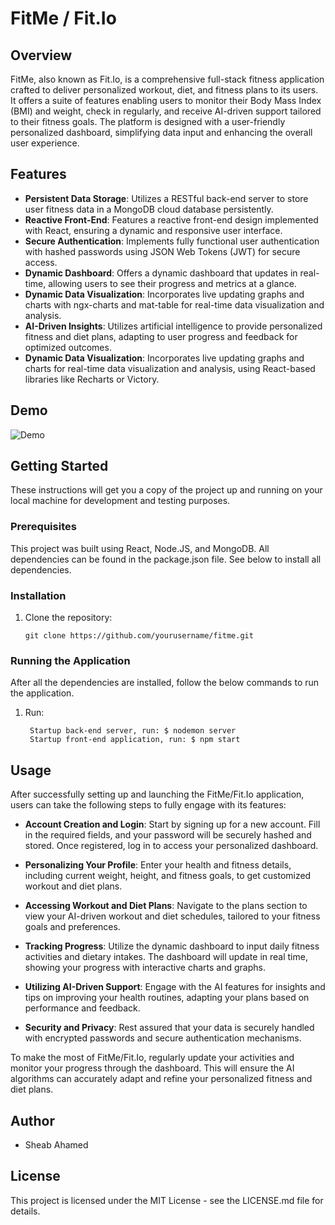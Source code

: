 # FitMe / Fit.Io

## Overview
FitMe, also known as Fit.Io, is a comprehensive full-stack fitness application crafted to deliver personalized workout, diet, and fitness plans to its users. It offers a suite of features enabling users to monitor their Body Mass Index (BMI) and weight, check in regularly, and receive AI-driven support tailored to their fitness goals. The platform is designed with a user-friendly personalized dashboard, simplifying data input and enhancing the overall user experience.

## Features
- **Persistent Data Storage**: Utilizes a RESTful back-end server to store user fitness data in a MongoDB cloud database persistently.
- **Reactive Front-End**: Features a reactive front-end design implemented with React, ensuring a dynamic and responsive user interface.
- **Secure Authentication**: Implements fully functional user authentication with hashed passwords using JSON Web Tokens (JWT) for secure access.
- **Dynamic Dashboard**: Offers a dynamic dashboard that updates in real-time, allowing users to see their progress and metrics at a glance.
- **Dynamic Data Visualization**: Incorporates live updating graphs and charts with ngx-charts and mat-table for real-time data visualization and analysis.
- **AI-Driven Insights**: Utilizes artificial intelligence to provide personalized fitness and diet plans, adapting to user progress and feedback for optimized outcomes.
- **Dynamic Data Visualization**: Incorporates live updating graphs and charts for real-time data visualization and analysis, using React-based libraries like Recharts or Victory.

## Demo

![Demo](demo/login.gif)


## Getting Started
These instructions will get you a copy of the project up and running on your local machine for development and testing purposes.
### Prerequisites
This project was built using React, Node.JS, and MongoDB. All dependencies can be found in the package.json file. See below to install all dependencies.

### Installation
1. Clone the repository:
   ```shell
   git clone https://github.com/yourusername/fitme.git
### Running the Application
After all the dependencies are installed, follow the below commands to run the application.
1. Run:
   ```shell
    Startup back-end server, run: $ nodemon server
    Startup front-end application, run: $ npm start
## Usage
After successfully setting up and launching the FitMe/Fit.Io application, users can take the following steps to fully engage with its features:

- **Account Creation and Login**: Start by signing up for a new account. Fill in the required fields, and your password will be securely hashed and stored. Once registered, log in to access your personalized dashboard.

- **Personalizing Your Profile**: Enter your health and fitness details, including current weight, height, and fitness goals, to get customized workout and diet plans.

- **Accessing Workout and Diet Plans**: Navigate to the plans section to view your AI-driven workout and diet schedules, tailored to your fitness goals and preferences.

- **Tracking Progress**: Utilize the dynamic dashboard to input daily fitness activities and dietary intakes. The dashboard will update in real time, showing your progress with interactive charts and graphs.

- **Utilizing AI-Driven Support**: Engage with the AI features for insights and tips on improving your health routines, adapting your plans based on performance and feedback.

- **Security and Privacy**: Rest assured that your data is securely handled with encrypted passwords and secure authentication mechanisms.

To make the most of FitMe/Fit.Io, regularly update your activities and monitor your progress through the dashboard. This will ensure the AI algorithms can accurately adapt and refine your personalized fitness and diet plans.


## Author
- Sheab Ahamed

## License
This project is licensed under the MIT License - see the LICENSE.md file for details.
